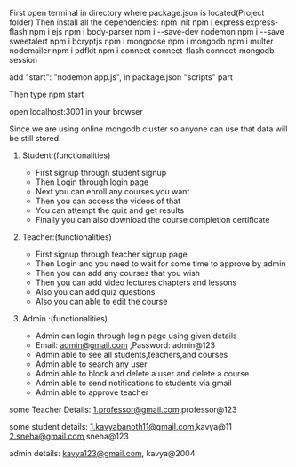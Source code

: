 
First open terminal in directory where package.json is located(Project folder)
Then install all the dependencies:
npm init 
npm i express express-flash
npm i ejs
npm i body-parser
npm i --save-dev nodemon
npm i --save sweetalert
npm i bcryptjs
npm i mongoose
npm i mongodb
npm i multer nodemailer 
npm i pdfkit
npm i connect connect-flash connect-mongodb-session



add "start": "nodemon app.js", in package.json "scripts" part



Then type npm start

open localhost:3001 in your browser

Since we are using online mongodb cluster so anyone can use that data will be still stored.

1. Student:(functionalities)
    - First signup through student signup
    - Then Login through login page
    - Next you can enroll any courses you want 
    - Then you can access the videos of that 
    - You can attempt the quiz and get results
    - Finally you can also download the course completion certificate
    
2. Teacher:(functionalities)
   - First signup through teacher signup page
   - Then Login and you need to wait for some time to approve by admin
   - Then you can add any courses that you wish
   - Then you can add video lectures chapters and lessons
   - Also you can add quiz questions
   - Also you can able to edit the course

3. Admin :(functionalities)
   - Admin can login through login page using given details
   - Email: admin@gmail.com ,Password: admin@123
   - Admin able to see all students,teachers,and courses
   - Admin able to search any user
   - Admin able to block and delete a user and delete a course
   - Admin able to send notifications to students via gmail
   - Admin able to approve teacher

some Teacher Details:
1.professor@gmail.com,professor@123

some student details:
1.kavyabanoth11@gmail.com,kavya@11
2.sneha@gmail.com,sneha@123

admin details:
kavya123@gmail.com, kavya@2004

